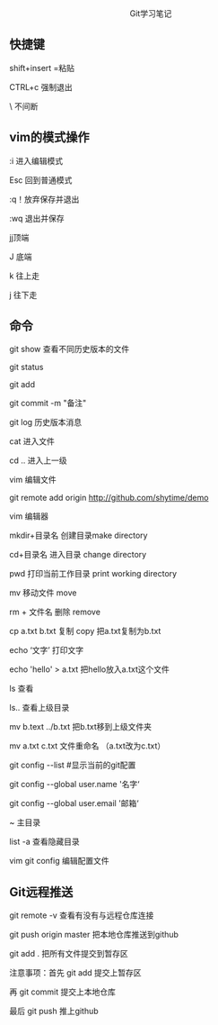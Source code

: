 <center>Git学习笔记    </center>

## 快捷键

shift+insert  =粘贴

CTRL+c 强制退出

\ 不间断

## vim的模式操作

:i 进入编辑模式

Esc 回到普通模式

:q！放弃保存并退出

:wq  退出并保存

 jj顶端

J 底端

k 往上走

j 往下走





## 命令

git show 查看不同历史版本的文件

git status 

git add

git commit -m "备注"

git log 历史版本消息

cat 进入文件

cd .. 进入上一级

vim 编辑文件

git remote add origin http://github.com/shytime/demo

vim 编辑器

mkdir+目录名    创建目录make directory

cd+目录名          进入目录 change directory

pwd 打印当前工作目录 print working directory

mv 移动文件 move

rm + 文件名     删除 remove

cp a.txt b.txt   复制 copy  把a.txt复制为b.txt

echo ‘文字’   打印文字

echo 'hello'  > a.txt   把hello放入a.txt这个文件

ls 查看

ls.. 查看上级目录

mv b.text ../b.txt 把b.txt移到上级文件夹

mv a.txt c.txt 文件重命名  （a.txt改为c.txt）

git config --list #显示当前的git配置

git config --global user.name '名字‘

git config --global user.email '邮箱‘

~ 主目录

list -a 查看隐藏目录

vim git config 编辑配置文件



## Git远程推送

git remote -v 查看有没有与远程仓库连接

git push origin master 把本地仓库推送到github

git add . 把所有文件提交到暂存区



注意事项：首先 git add 提交上暂存区

再 git commit 提交上本地仓库

最后 git push 推上github


